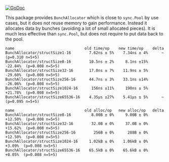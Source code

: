 [![GoDoc](https://godoc.org/github.com/go-ng/xsync?status.svg)](https://pkg.go.dev/github.com/go-ng/xsync?tab=doc)


This package provides `BunchAllocator` which is close to `sync.Pool` by use cases, but it does not reuse memory to gain performance. Instead it allocates data by bunches (avoiding a lot of small allocated pieces). It is much less effective than `sync.Pool`, but does not require to put data back to the pool.

```
name                               old time/op    new time/op    delta
BunchAllocator/structSize1-16        7.62ns ± 5%    7.34ns ± 4%      ~     (p=0.310 n=5+5)
BunchAllocator/structSize8-16        10.5ns ± 2%     8.1ns ±15%   -22.84%  (p=0.008 n=5+5)
BunchAllocator/structSize32-16       17.0ns ± 7%    11.9ns ± 5%   -29.60%  (p=0.008 n=5+5)
BunchAllocator/structSize256-16      44.7ns ± 3%    33.1ns ±14%   -26.06%  (p=0.008 n=5+5)
BunchAllocator/structSize1024-16      156ns ±11%     190ns ± 5%   +21.78%  (p=0.008 n=5+5)
BunchAllocator/structSize65536-16    4.35µs ±27%    5.41µs ± 5%      ~     (p=0.095 n=5+5)

name                               old alloc/op   new alloc/op   delta
BunchAllocator/structSize8-16         8.00B ± 0%     9.00B ± 0%   +12.50%  (p=0.008 n=5+5)
BunchAllocator/structSize32-16        32.0B ± 0%     37.0B ± 0%   +15.62%  (p=0.008 n=5+5)
BunchAllocator/structSize256-16        256B ± 0%      288B ± 0%   +12.50%  (p=0.008 n=5+5)
BunchAllocator/structSize1024-16     1.02kB ± 0%    1.06kB ± 0%    +3.09%  (p=0.008 n=5+5)
BunchAllocator/structSize65536-16    65.5kB ± 0%    65.6kB ± 0%    +0.05%  (p=0.008 n=5+5)
```